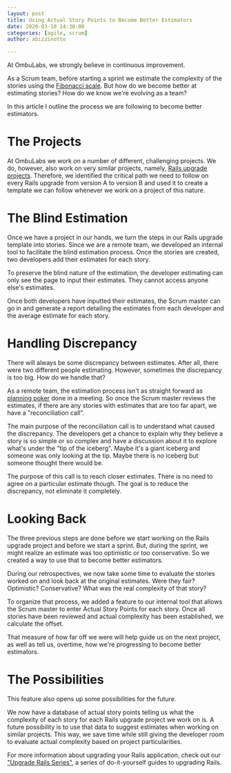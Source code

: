 ```yaml
---
layout: post
title: Using Actual Story Points to Become Better Estimators
date: 2020-03-10 14:30:00
categories: [agile, scrum]
author: abizzinotto

---
```


At OmbuLabs, we strongly believe in continuous improvement. 

As a Scrum team, before starting a sprint we estimate the complexity of the stories using the [Fibonacci scale](http://www.velocitycounts.com/2013/05/why-do-high-performing-scrum-teams-tend-to-use-story-point-estimation/). But how do we become better at estimating stories? How do we know we're evolving as a team?

In this article I outline the process we are following to become better estimators.

<!--More-->

# The Projects

At OmbuLabs we work on a number of different, challenging projects. We do, however, also work on very similar projects, namely, [Rails upgrade projects](https://fastruby.io). Therefore, we identified the critical path we need to follow on every Rails upgrade from version A to version B and used it to create a template we can follow whenever we work on a project of this nature.

# The Blind Estimation

Once we have a project in our hands, we turn the steps in our Rails upgrade template into stories. Since we are a remote team, we developed an internal tool to facilitate the blind estimation process. Once the stories are created, two developers add their estimates for each story. 

To preserve the blind nature of the estimation, the developer estimating can only see the page to input their estimates. They cannot access anyone else's estimates.

Once both developers have inputted their estimates, the Scrum master can go in and generate a report detailing the estimates from each developer and the average estimate for each story.

# Handling Discrepancy

There will always be some discrepancy between estimates. After all, there were two different people estimating. However, sometimes the discrepancy is too big. How do we handle that?

As a remote team, the estimation process isn't as straight forward as [planning poker](https://www.agilealliance.org/glossary/poker/) done in a meeting. So once the Scrum master reviews the estimates, if there are any stories with estimates that are too far apart, we have a "reconciliation call". 

The main purpose of the reconciliation call is to understand what caused the discrepancy. The developers get a chance to explain why they believe a story is so simple or so complex and have a discussion about it to explore what's under the "tip of the iceberg". Maybe it's a giant iceberg and someone was only looking at the tip. Maybe there is no iceberg but someone thought there would be.

The purpose of this call is to reach closer estimates. There is no need to agree on a particular estimate though. The goal is to reduce the discrepancy, not eliminate it completely.


# Looking Back

The three previous steps are done before we start working on the Rails upgrade project and before we start a sprint. But, during the sprint, we might realize an estimate was too optimistic or too conservative. So we created a way to use that to become better estimators.

During our retrospectives, we now take some time to evaluate the stories worked on and look back at the original estimates. Were they fair? Optimistic? Conservative? What was the real complexity of that story?

To organize that process, we added a feature to our internal tool that allows the Scrum master to enter Actual Story Points for each story. Once all stories have been reviewed and actual complexity has been established, we calculate the offset.

That measure of how far off we were will help guide us on the next project, as well as tell us, overtime, how we're progressing to become better estimators.

# The Possibilities

This feature also opens up some possibilities for the future.

We now have a database of actual story points telling us what the complexity of each story for each Rails upgrade project we work on is. A future possibility is to use that data to suggest estimates when working on similar projects. This way, we save time while still giving the developer room to evaluate actual complexity based on project particularities.

For more information about upgrading your Rails application, check out our ["Upgrade Rails Series"](https://www.fastruby.io/blog/tags/upgrades), a series of do-it-yourself guides to upgrading Rails.
